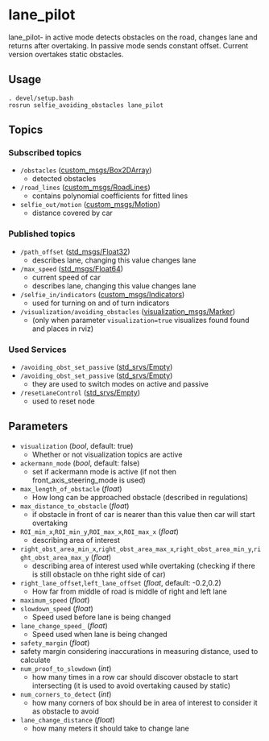 # lane_pilot
lane_pilot- in active mode detects obstacles on the road, changes lane and returns after overtaking. In passive mode sends constant offset.
Current version overtakes static obstacles.


## Usage
```
. devel/setup.bash
rosrun selfie_avoiding_obstacles lane_pilot
```
## Topics
### Subscribed topics
- `/obstacles` ([custom_msgs/Box2DArray](./../../Shared/custom_msgs/msg/Box2DArray.msg))
  - detected obstacles
 - `/road_lines` ([custom_msgs/RoadLines](./../../Shared/custom_msgs/msg/RoadLines.msg))
   - contains polynomial coefficients for fitted lines
 - `selfie_out/motion` ([custom_msgs/Motion](./../../Shared/custom_msgs/msg/Motion.msg))
   - distance covered by car
  
 
### Published topics
- `/path_offset` ([std_msgs/Float32](https://docs.ros.org/api/std_msgs/html/msg/Float32.html))
  - describes lane, changing this value changes lane
- `/max_speed` ([std_msgs/Float64](https://docs.ros.org/api/std_msgs/html/msg/Float64.html))
  - current speed of car
  - describes lane, changing this value changes lane
- `/selfie_in/indicators` ([custom_msgs/Indicators](./../../Shared/custom_msgs/msg/Indicators.msg))
  - used for turning on and of turn indicators
- `/visualization/avoiding_obstacles` ([visualization_msgs/Marker](https://docs.ros.org/api/visualization_msgs/html/msg/Marker.html))
  - (only when parameter `visualization=true` visualizes found found and places in rviz)

### Used Services
- `/avoiding_obst_set_passive` ([std_srvs/Empty](https://docs.ros.org/api/std_srvs/html/srv/Empty.html))
- `/avoiding_obst_set_passive` ([std_srvs/Empty](https://docs.ros.org/api/std_srvs/html/srv/Empty.html))
  - they are used to switch modes on active and passive
- `/resetLaneControl` ([std_srvs/Empty](https://docs.ros.org/api/std_srvs/html/srv/Empty.html))
  - used to reset node


## Parameters
 - `visualization` (*bool*, default: true)
   - Whether or not visualization topics are active
 - `ackermann_mode` (*bool*, default: false)
   - set if ackermann mode is active (if not then front_axis_steering_mode is used)
 - `max_length_of_obstacle` (*float*)
   - How long can be approached obstacle (described in regulations)
 - `max_distance_to_obstacle` (*float*)
   - if obstacle in front of car is nearer than this value then car will start overtaking
 - `ROI_min_x`,`ROI_min_y`,`ROI_max_x`,`ROI_max_x` (*float*)
   - describing area of interest
 - `right_obst_area_min_x`,`right_obst_area_max_x`,`right_obst_area_min_y`,`right_obst_area_max_y` (*float*)
   - describing area of interest used while overtaking (checking if there is still obstacle on thhe right side of car)
 - `right_lane_offset`,`left_lane_offset` (*float*, default: -0.2,0.2)
   - How far from middle of road is middle of right and left lane
 - `maximum_speed` (*float*)
 - `slowdown_speed` (*float*)
   - Speed used before lane is being changed
 - `lane_change_speed_` (*float*)
   - Speed used when lane is being changed
 - `safety_margin` (*float*)
  - safety margin considering inaccurations in measuring distance, used to calculate 
 - `num_proof_to_slowdown` (*int*)
   - how many times in a row car should discover obstacle to start intersecting (it is used to avoid overtaking caused by static)
 - `num_corners_to_detect` (*int*)
   - how many corners of box should be in area of interest to consider it as obstacle to avoid
 - `lane_change_distance` (*float*)
   - how many meters it should take to change lane
